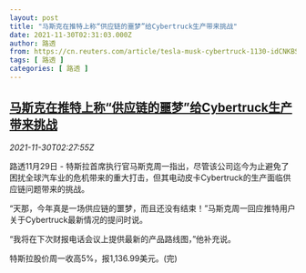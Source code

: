 ```yaml
---
layout: post
title: "马斯克在推特上称“供应链的噩梦”给Cybertruck生产带来挑战"
date: 2021-11-30T02:31:03.000Z
author: 路透
from: https://cn.reuters.com/article/tesla-musk-cybertruck-1130-idCNKBS2IF05N
tags: [ 路透 ]
categories: [ 路透 ]
---
```

<!--1638239463000-->
[马斯克在推特上称“供应链的噩梦”给Cybertruck生产带来挑战](https://cn.reuters.com/article/tesla-musk-cybertruck-1130-idCNKBS2IF05N)
------

<div>
<div><i>2021-11-30T02:27:55Z</i></div><p>路透11月29日 - 特斯拉首席执行官马斯克周一指出，尽管该公司迄今为止避免了困扰全球汽车业的危机带来的重大打击，但其电动皮卡Cybertruck的生产面临供应链问题带来的挑战。</p><p>“天那，今年真是一场供应链的噩梦，而且还没有结束！”马斯克周一回应推特用户关于Cybertruck最新情况的提问时说。</p><p>“我将在下次财报电话会议上提供最新的产品路线图，”他补充说。</p><p>特斯拉股价周一收高5%，报1,136.99美元。(完)</p>
</div>
